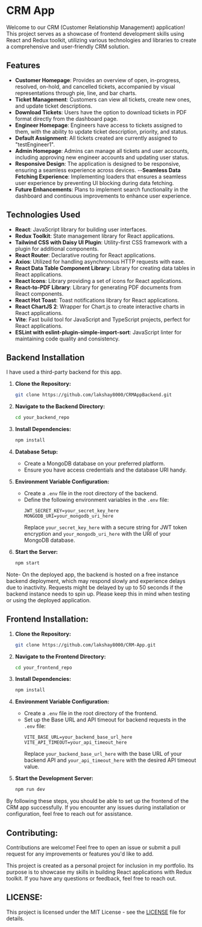 # CRM App

Welcome to our CRM (Customer Relationship Management) application! This project serves as a showcase of frontend development skills using React and Redux toolkit, utilizing various technologies and libraries to create a comprehensive and user-friendly CRM solution.


## Features

- **Customer Homepage**: Provides an overview of open, in-progress, resolved, on-hold, and cancelled tickets, accompanied by visual representations through pie, line, and bar charts.
- **Ticket Management**: Customers can view all tickets, create new ones, and update ticket descriptions.
- **Download Tickets**: Users have the option to download tickets in PDF format directly from the dashboard page.
- **Engineer Homepage**: Engineers have access to tickets assigned to them, with the ability to update ticket description, priority, and status.
- **Default Assignment**: All tickets created are currently assigned to "testEngineer1".
- **Admin Homepage**: Admins can manage all tickets and user accounts, including approving new engineer accounts and updating user status.
- **Responsive Design**: The application is designed to be responsive, ensuring a seamless experience across devices.
--**Seamless Data Fetching Experience**: Implementing loaders that ensures a seamless user experience by preventing UI blocking during data fetching.
- **Future Enhancements**: Plans to implement search functionality in the dashboard and continuous improvements to enhance user experience.


## Technologies Used

- **React**: JavaScript library for building user interfaces.
- **Redux Toolkit**: State management library for React applications.
- **Tailwind CSS with Daisy UI Plugin**: Utility-first CSS framework with a plugin for additional components.
- **React Router**: Declarative routing for React applications.
- **Axios**: Utilized for handling asynchronous HTTP requests with ease.
- **React Data Table Component Library**: Library for creating data tables in React applications.
- **React Icons**: Library providing a set of icons for React applications.
- **React-to-PDF Library**: Library for generating PDF documents from React components.
- **React Hot Toast**: Toast notifications library for React applications.
- **React ChartJS 2**: Wrapper for Chart.js to create interactive charts in React applications.
- **Vite**: Fast build tool for JavaScript and TypeScript projects, perfect for React applications.
- **ESLint with eslint-plugin-simple-import-sort**: JavaScript linter for maintaining code quality and consistency.
 

## Backend Installation

I have used a third-party backend for this app.

1. **Clone the Repository:**
   ```bash
   git clone https://github.com/lakshay8000/CRMAppBackend.git
   ```

2. **Navigate to the Backend Directory:**
   ```bash
   cd your_backend_repo
   ```

3. **Install Dependencies:**
   ```bash
   npm install
   ```

4. **Database Setup:**
   - Create a MongoDB database on your preferred platform.
   - Ensure you have access credentials and the database URI handy.

5. **Environment Variable Configuration:**
   - Create a `.env` file in the root directory of the backend.
   - Define the following environment variables in the `.env` file:
     ```.env
     JWT_SECRET_KEY=your_secret_key_here
     MONGODB_URI=your_mongodb_uri_here
     ```
     Replace `your_secret_key_here` with a secure string for JWT token encryption and `your_mongodb_uri_here` with the URI of your MongoDB database.

6. **Start the Server:**
   ```bash
   npm start
   ```

Note- On the deployed app, the backend is hosted on a free instance backend deployment, which may respond slowly and experience delays due to inactivity. Requests might be delayed by up to 50 seconds if the backend instance needs to spin up. Please keep this in mind when testing or using the deployed application.


## Frontend Installation:

1. **Clone the Repository:**
   ```bash
   git clone https://github.com/lakshay8000/CRM-App.git
   ```

2. **Navigate to the Frontend Directory:**
   ```bash
   cd your_frontend_repo
   ```

3. **Install Dependencies:**
   ```bash
   npm install
   ```

4. **Environment Variable Configuration:**
   - Create a `.env` file in the root directory of the frontend.
   - Set up the Base URL and API timeout for backend requests in the `.env` file:
     ```.env
     VITE_BASE_URL=your_backend_base_url_here
     VITE_API_TIMEOUT=your_api_timeout_here
     ```
     Replace `your_backend_base_url_here` with the base URL of your backend API and `your_api_timeout_here` with the desired API timeout value.

5. **Start the Development Server:**
   ```bash
   npm run dev
   ```

By following these steps, you should be able to set up the frontend of the CRM app successfully. If you encounter any issues during installation or configuration, feel free to reach out for assistance.


## Contributing:

Contributions are welcome! Feel free to open an issue or submit a pull request for any improvements or features you'd like to add.

This project is created as a personal project for inclusion in my portfolio. Its purpose is to showcase my skills in building React applications with Redux toolkit. If you have any questions or feedback, feel free to reach out.


## LICENSE:
This project is licensed under the MIT License - see the [LICENSE](LICENSE) file for details.